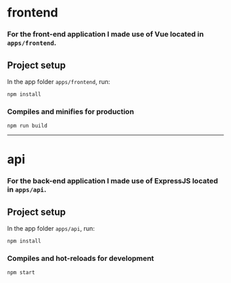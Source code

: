 # frontend

### For the front-end application I made use of Vue located in `apps/frontend`.

## Project setup
In the app folder `apps/frontend`, run:
```
npm install
```

### Compiles and minifies for production
```
npm run build
```

---
# api

### For the back-end application I made use of ExpressJS located in `apps/api`.

## Project setup
In the app folder `apps/api`, run:
```
npm install
```

### Compiles and hot-reloads for development
```
npm start
```

